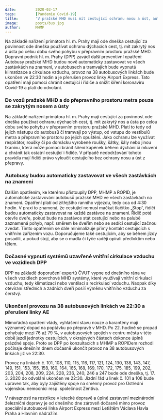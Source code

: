 ```yaml
---
date:         2020-03-17
tags:         [Pandemie Covid-19]
title:        "V pražské MHD musí mít cestující ochranu nosu a úst, autobusy budou zastavovat ve všech zastávkách na znamení a provoz 38 linek DPP bude ukončen ve 22:30"
image: 	      posts/bus.jpg
author:       MHMP
---
```


Na základě nařízení primátora hl. m. Prahy mají ode dneška cestující za povinnost ode dneška používat ochranu dýchacích cest, tj. mít zakrytý nos a ústa po celou dobu svého pohybu v přepravním prostoru pražské MHD. Dopravní podnik hl. m. Prahy (DPP) zavádí další preventivní opatření: Autobusy pražské MHD budou nově automaticky zastavovat ve všech zastávkách na znamení, v autobusech a tramvajích bude vypnutá klimatizace a cirkulace vzduchu, provoz na 38 autobusových linkách bude ukončen ve 22:30 hodin a je přerušen provoz linky Airport Express. Tato opatření mají pomoci chránit cestující i řidiče a snížit šíření koronaviru Covid-19 a platí do odvolání.

### Do vozů pražské MHD a do přepravního prostoru metra pouze se zakrytým nosem a ústy

Na základě nařízení primátora hl. m. Prahy mají cestující za povinnost ode dneška používat ochranu dýchacích cest, tj. mít zakrytý nos a ústa po celou dobu svého pohybu v přepravním prostoru pražské MHD. Platí to tedy od jejich nástupu do autobusů či tramvají po výstup, od vstupu do vestibulů metra a přepravního prostoru po jejich opuštění. Jako ochranu lze využívat respirátor, roušky či po domácku vyrobené roušky, šátky, šály nebo jinou tkaninu, která může pomoci bránit šíření kapének během dýchání či mluvení a chránit tak ostatní cestující i řidiče. V případě nedodržování tohoto pravidla mají řidiči právo vyloučit cestujícího bez ochrany nosu a úst z přepravy.

### Autobusy budou automaticky zastavovat ve všech zastávkách na znamení

Dalším opatřením, ke kterému přistoupily DPP, MHMP a ROPID, je automatické zastavování autobusů pražské MHD ve všech zastávkách na znamení. Opatření platí od zítřejšího ranního výjezdu, tedy cca od 4:30 hodin. V praxi to znamená, že cestující nemusí mačkat tlačítko „Stop“, řidiči budou automaticky zastavovat na každé zastávce na znamení. Řidič poté otevře dveře, pokud bude na zastávce stát cestující nebo na palubě zaznamená pohyb, např. směrem ke dveřím nebo se sedící cestující začnou zvedat. Tímto opatřením se dále minimalizuje přímý kontakt cestujících s vnitřním zařízením vozu. Doporučujeme také cestujícím, aby se během jízdy posadili, a pokud stojí, aby se o madla či tyče raději opírali předloktím nebo tělem.

### Dočasné vypnutí systémů uzavřené vnitřní cirkulace vzduchu ve vozidlech DPP

DPP na základě doporučení expertů ČVUT vypne od dnešního rána ve všech vozidlech povrchové MHD systémy, které využívají vnitřní cirkulaci vzduchu, tedy klimatizaci nebo ventilaci s recirkulací vzduchu. Naopak díky otevíraní středních a zadních dveří posílí výměnu vnitřního vzduchu za čerstvý.

### Ukončení provozu na 38 autobusových linkách ve 22:30 a přerušení linky AE

Mimořádná opatření vlády, vyhlášení stavu nouze a karantény mají významný dopad na poptávku po přepravě v MHD. Po 22. hodině se propad pohybuje mezi 76 až 79 %, v autobusových spojích v centru města v této době jezdí jednotky cestujících, v okrajových částech dokonce úplně prázdné spoje. Proto se DPP po konzultacích s MHMP a ROPIDem rozhodl počínaje dnešním dnem dočasně ukončit provoz na 38 autobusových linkách již ve 22:30.

Provoz na linkách č. 101, 108, 110, 115, 116, 117, 121, 124, 130, 138, 143, 147, 149, 151, 153, 155, 158, 160, 164, 165, 168, 169, 170, 172, 175, 185, 199, 202, 203, 204, 208, 209, 224, 228, 236, 240, 246 a 247 bude ode dneška, tj. 17. 3. 2020 do odvolání ukončen ve 22:30. Jízdní řád u linek č. 101 a 108 bude upraven tak, aby byly zajištěny spoje na směnný provoz pro Ústřední vojenskou nemocnici resp. společnost Zentiva.

V návaznosti na restrikce v letecké dopravě a úplné zastavení mezinárodní železniční dopravy je od dnešního dne zároveň dočasně mimo provoz speciální autobusová linka Airport Express mezi Letištěm Václava Havla Praha a Hlavním nádražím.

